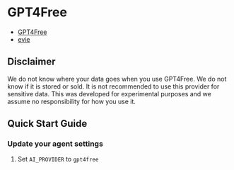 # GPT4Free

- [GPT4Free](https://github.com/xtekky/gpt4free)
- [evie](https://github.com/miklicfranc29/evie)

## Disclaimer

We do not know where your data goes when you use GPT4Free. We do not know if it is stored or sold. It is not recommended to use this provider for sensitive data. This was developed for experimental purposes and we assume no responsibility for how you use it.

## Quick Start Guide

### Update your agent settings

1. Set `AI_PROVIDER` to `gpt4free`
